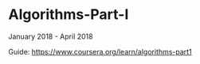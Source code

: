 # Algorithms-Part-I
January 2018 - April 2018

Guide: https://www.coursera.org/learn/algorithms-part1
